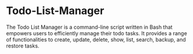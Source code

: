 # Todo-List-Manager
The Todo List Manager is a command-line script written in Bash that empowers users to efficiently manage their todo tasks. It provides a range of functionalities to create, update, delete, show, list, search, backup, and restore tasks. 
